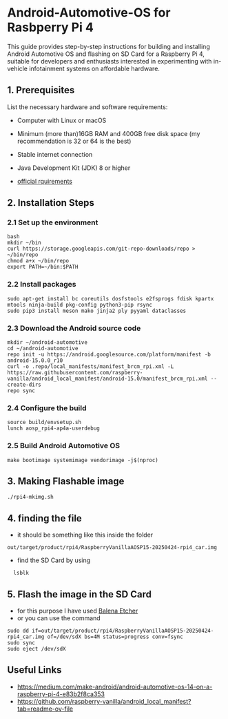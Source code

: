 # Android-Automotive-OS for Rasbperry Pi 4
This guide provides step-by-step instructions for building and installing Android Automotive OS and flashing on SD Card for a Raspberry Pi 4, suitable for developers and enthusiasts interested in experimenting with in-vehicle infotainment systems on affordable hardware.

## 1. Prerequisites
List the necessary hardware and software requirements:
- Computer with Linux or macOS
- Minimum (more than)16GB RAM and 400GB free disk space (my recommendation is 32 or 64 is the best)
- Stable internet connection
- Java Development Kit (JDK) 8 or higher

- [official rquirements](https://source.android.com/docs/setup/start/requirements)

## 2. Installation Steps
### 2.1 Set up the environment
```
bash
mkdir ~/bin
curl https://storage.googleapis.com/git-repo-downloads/repo > ~/bin/repo
chmod a+x ~/bin/repo
export PATH=~/bin:$PATH
```
### 2.2 Install packages
```
sudo apt-get install bc coreutils dosfstools e2fsprogs fdisk kpartx mtools ninja-build pkg-config python3-pip rsync
sudo pip3 install meson mako jinja2 ply pyyaml dataclasses
```
### 2.3 Download the Android source code
```
mkdir ~/android-automotive
cd ~/android-automotive
repo init -u https://android.googlesource.com/platform/manifest -b android-15.0.0_r10
curl -o .repo/local_manifests/manifest_brcm_rpi.xml -L https://raw.githubusercontent.com/raspberry-vanilla/android_local_manifest/android-15.0/manifest_brcm_rpi.xml --create-dirs
repo sync
```
### 2.4  Configure the build
```
source build/envsetup.sh
lunch aosp_rpi4-ap4a-userdebug
```

### 2.5 Build Android Automotive OS
```
make bootimage systemimage vendorimage -j$(nproc)
```

## 3. Making Flashable image
```
./rpi4-mkimg.sh
```
## 4. finding the file
- it should be something like this inside the folder
```
out/target/product/rpi4/RaspberryVanillaAOSP15-20250424-rpi4_car.img
```
- find the SD Card by using
```
  lsblk
```

## 5. Flash the image in the SD Card
- for this purpose I have used [Balena Etcher](https://etcher.balena.io/)
- or you can use the command
```
sudo dd if=out/target/product/rpi4/RaspberryVanillaAOSP15-20250424-rpi4_car.img of=/dev/sdX bs=4M status=progress conv=fsync
sudo sync
sudo eject /dev/sdX
```

## Useful Links
- https://medium.com/make-android/android-automotive-os-14-on-a-raspberry-pi-4-e83b2f8ca353
- https://github.com/raspberry-vanilla/android_local_manifest?tab=readme-ov-file


  

  

